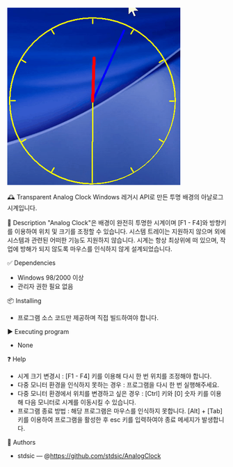 ![아날로그 시계 프로그램 실행 화면 GIF](./Images/Analogclock.gif)

🕰️ Transparent Analog Clock
Windows 레거시 API로 만든 투명 배경의 아날로그 시계입니다.

🧾 Description
"Analog Clock"은 배경이 완전히 투명한 시계이며 [F1 - F4]와 방향키를 이용하여 위치 및 크기를 조정할 수 있습니다.
시스템 트레이는 지원하지 않으며 외에 시스템과 관련된 어떠한 기능도 지원하지 않습니다. 시계는 항상 최상위에 떠 있으며, 작업에 방해가 되지 않도록 마우스를 인식하지 않게 설계되었습니다.

✅ Dependencies
- Windows 98/2000 이상
- 관리자 권한 필요 없음

📦 Installing
- 프로그램 소스 코드만 제공하며 직접 빌드하여야 합니다.

▶️ Executing program
- None

❓ Help
- 시계 크기 변경시 : [F1 - F4] 키를 이용해 다시 한 번 위치를 조정해야 합니다.
- 다중 모니터 환경을 인식하지 못하는 경우 : 프로그램을 다시 한 번 실행해주세요.
- 다중 모니터 환경에서 위치를 변경하고 싶은 경우 : [Ctrl] 키와 [0] 숫자 키를 이용해 다음 모니터로 시계를 이동시킬 수 있습니다. 
- 프로그램 종료 방법 : 해당 프로그램은 마우스를 인식하지 못합니다. [Alt] + [Tab] 키를 이용하여 프로그램을 활성한 후 esc 키를 입력하여야 종료 메세지가 발생합니다.

👤 Authors
- stdsic — @https://github.com/stdsic/AnalogClock
